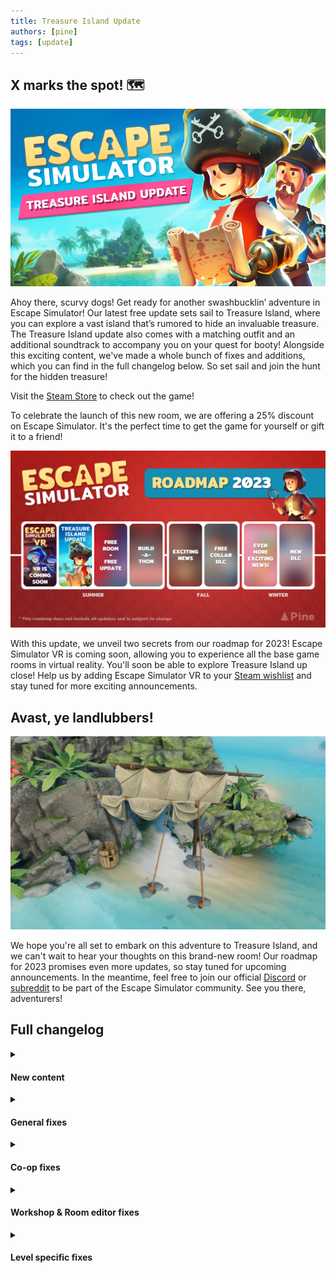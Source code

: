 ```yaml
---
title: Treasure Island Update
authors: [pine]
tags: [update]
---
```


## X marks the spot! 🗺️

![X Marks the Spot](./banner.png)

Ahoy there, scurvy dogs! Get ready for another swashbucklin’ adventure in Escape Simulator! Our latest free update sets sail to Treasure Island, where you can explore a vast island that’s rumored to hide an invaluable treasure. The Treasure Island update also comes with a matching outfit and an additional soundtrack to accompany you on your quest for booty! Alongside this exciting content, we've made a whole bunch of fixes and additions, which you can find in the full changelog below. So set sail and join the hunt for the hidden treasure!

Visit the [Steam Store](https://store.steampowered.com/app/1435790/Escape_Simulator/) to check out the game!

To celebrate the launch of this new room, we are offering a 25% discount on Escape Simulator. It's the perfect time to get the game for yourself or gift it to a friend!

![25% Discount](./roadmap.png)

With this update, we unveil two secrets from our roadmap for 2023! Escape Simulator VR is coming soon, allowing you to experience all the base game rooms in virtual reality. You'll soon be able to explore Treasure Island up close! Help us by adding Escape Simulator VR to your [Steam wishlist](https://store.steampowered.com/app/2440240/Escape_Simulator_VR/) and stay tuned for more exciting announcements.

## Avast, ye landlubbers!

![Treasure Island](./screenshot.png)

We hope you're all set to embark on this adventure to Treasure Island, and we can't wait to hear your thoughts on this brand-new room! Our roadmap for 2023 promises even more updates, so stay tuned for upcoming announcements. In the meantime, feel free to join our official [Discord](https://discord.com/invite/pinestudio) or [subreddit](https://www.reddit.com/r/PlayEscapeSimulator/) to be part of the Escape Simulator community. See you there, adventurers!

## Full changelog

<details><summary><h4>New content</h4></summary>

- Shiny new room: Treasure Island
- New character customization options for Treasure Island
- New Puzzle logic prop for the room editor

</details>

<details><summary><h4>General fixes</h4></summary>

- Saves are now in Json format.
- Fixed some RAM memory leaks.
- Reduced size of the game.
- Objects cannot enter two slots by throwing.
- More performant Mirrors.
- Mirrors work in zoom.
- CJK Fonts now work on Steam deck.
- Added zoom in hint on the controller when possible to zoom in.
- Internal rework of sliding puzzles for fewer errors.
- Fixed all small UI input offsets in levels.
- Added rounded corners where they were missing.
- Next Level now works across all extra rooms.
- Particles are now hidden in ghost placement objects.
- Changed the way items interact with the physics engine, resulting in more fluid collisions.

</details>

<details><summary><h4>Co-op fixes</h4></summary>

- Every puzzle now has a name.
- Every sent data packet is smaller, improving Co-op performance.
- Rework of syncing object poses, resulting in smoother gameplay in larger rooms.
- Fixing crashing when interacting with items with weird parenting in custom rooms.
- Items are now spawned into the host's inventory when a player disconnects.
- Items are now thrown from the hand, resulting in smoother animation.

</details>

<details><summary><h4>Workshop & Room editor fixes</h4></summary>

- Audio crashes with sound props fixed.
- Better handling of audio on large rooms.
- Zoomables now have free camera position.
- Walkthrough text cutting off and not saving fixed.
- Editor Tutorial rooms - fixed teleport buttons.
- Fixed Game freeze on dragging objects to slots.
- Locks don't need to trigger sound props with a 1.
- Open walkthrough with H for testing in the room editor.

</details>

<details><summary><h4>Level specific fixes</h4></summary>

- Fixed "The Top" bug where multiple people would "solve" slider puzzle.
- Far objects in "The Top" are now pingable in coop.
- Orange is more orange than ever in "Leonardo's Workshop".
- Fixed wrong syncing of balls in "Chamber of Danger".
- Better colliders in the clock of "The Underground Lab".
- Fixed keypad position in "The Lab".
- Fixed "Decompression Chamber" bug where the tool would fly in the air after using it.
- Reduced the number of net packets sent in "Space Walk", resulting in smoother gameplay.
- Better controller handling of rope puzzle on "The Engine Room".
- Fixed disk syncing in "The Engine Room".
- Better controller handling of the final puzzle on "The Helm".
- Better colliders in the sink of "The Saloon".
- As always, we've added more bugs to fix later.

</details>